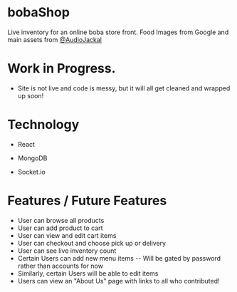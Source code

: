 # bobaShop
Live inventory for an online boba store front. 
Food Images from Google and main assets from [@AudioJackal](https://www.instagram.com/audiojackal/)

# Work in Progress. 
- Site is not live and code is messy, but it will all get cleaned and wrapped up soon!

# Technology
- React

- MongoDB

- Socket.io

# Features / Future Features
- User can browse all products
- User can add product to cart
- User can view and edit cart items
- User can checkout and choose pick up or delivery
- User can see live inventory count 
- Certain Users can add new menu items
-- Will be gated by password rather than accounts for now
- Similarly, certain Users will be able to edit items
- Users can view an "About Us" page with links to all who contributed! 
